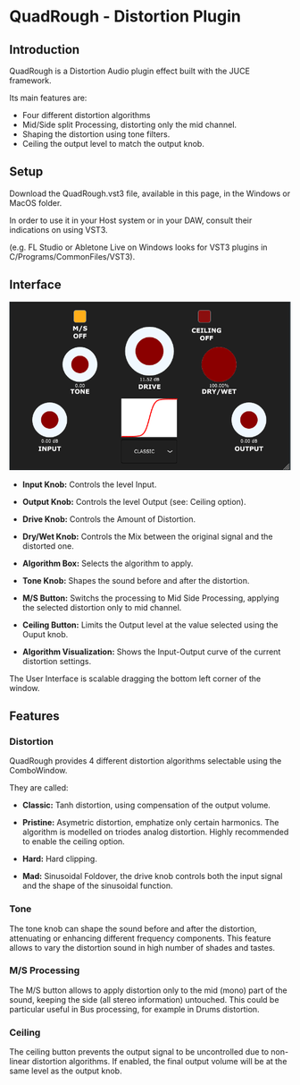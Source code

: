 # QuadRough - Distortion Plugin

## Introduction

QuadRough is a Distortion Audio plugin effect built with the JUCE framework.

Its main features are:

* Four different distortion algorithms
* Mid/Side split Processing, distorting only the mid channel.
* Shaping the distortion using tone filters.
* Ceiling the output level to match the output knob.

## Setup

Download the QuadRough.vst3 file, available in this page, in the Windows or MacOS folder.

In order to use it in your Host system or in your DAW, consult their indications on using VST3. 

(e.g. FL Studio or Abletone Live on Windows looks for VST3 plugins in C/Programs/CommonFiles/VST3).

## Interface

![alt text](img/GUI.PNG)

* **Input Knob:** Controls the level Input.

* **Output Knob:** Controls the level Output (see: Ceiling option).

* **Drive Knob:** Controls the Amount of Distortion.

* **Dry/Wet Knob:** Controls the Mix between the original signal and the distorted one.

* **Algorithm Box:** Selects the algorithm to apply.

* **Tone Knob:** Shapes the sound before and after the distortion.

* **M/S Button:** Switchs the processing to Mid Side Processing, applying the selected distortion only to mid channel.

* **Ceiling Button:** Limits the Output level at the value selected using the Ouput knob.

* **Algorithm Visualization:** Shows the Input-Output curve of the current distortion settings.

The User Interface is scalable dragging the bottom left corner of the window.

## Features

### Distortion

QuadRough provides 4 different distortion algorithms selectable using the ComboWindow.

They are called:

* **Classic:** Tanh distortion, using compensation of the output volume.

* **Pristine:** Asymetric distortion, emphatize only certain harmonics. The algorithm is modelled on triodes analog distortion. Highly recommended to enable the ceiling option.

* **Hard:** Hard clipping.

* **Mad:** Sinusoidal Foldover, the drive knob controls both the input signal and the shape of the sinusoidal function.

### Tone

The tone knob can shape the sound before and after the distortion, attenuating or enhancing different frequency components. This feature allows to vary the distortion sound in high number of shades and tastes.

### M/S Processing

The M/S button allows to apply distortion only to the mid (mono) part of the sound, keeping the side (all stereo information) untouched. This could be particular useful in Bus processing, for example in Drums distortion.

### Ceiling

The ceiling button prevents the output signal to be uncontrolled due to non-linear distortion algorithms. If enabled, the final output volume will be at the same level as the output knob.   

